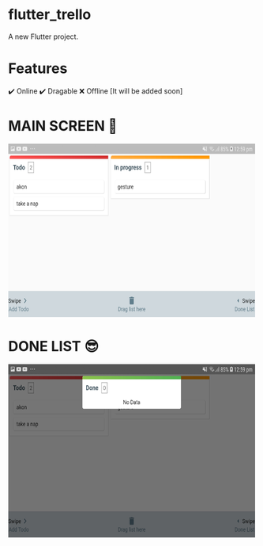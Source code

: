 # flutter_trello

A new Flutter project.


# Features
 ✔️ Online
 ✔️ Dragable
 ❌ Offline [It will be added soon]
 
 # MAIN SCREEN 🤩
<img src = "https://github.com/ShakyaSangam/Flutter_Trello/blob/offline_services/screenshots/Screenshot_20200818-125914.jpg" width = "500" height = "350">

# DONE LIST 😎
<img src = "https://github.com/ShakyaSangam/Flutter_Trello/blob/offline_services/screenshots/Screenshot_20200818-125918.jpg" width = "500" height = "350">
